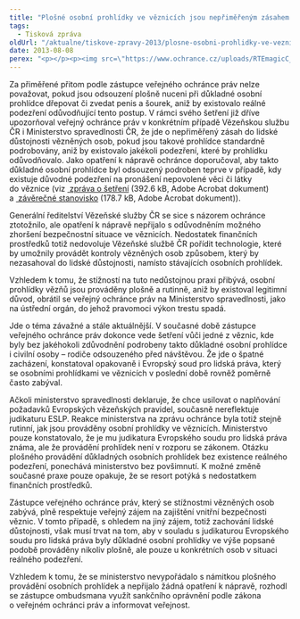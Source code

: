 ```yaml
---
title: "Plošné osobní prohlídky ve věznicích jsou nepřiměřeným zásahem do lidské důstojnosti"
tags:
  - Tisková zpráva
oldUrl: "/aktualne/tiskove-zpravy-2013/plosne-osobni-prohlidky-ve-veznicich-jsou-neprimerenym-zasahem-do-lidske-dustojnosti"
date: 2013-08-08
perex: "<p></p><p><img src=\"https://www.ochrance.cz/uploads/RTEmagicC_telo.jpg.jpg\" style=\"PADDING-RIGHT: 10px; FLOAT: left\" height=\"336\" width=\"234\" alt=\"\" />Osobní prohlídky obecně představují zásah do lidské důstojnosti vězněných osob. V prostředí výkonu trestu odnětí svobody je legitimní k ní přistoupit z důvodu zajištění vnitřní bezpečnosti (zabránění průniku nepovolených věcí do věznice), avšak pouze tehdy, pokud je prohlídka prováděna přiměřeně a  způsobem, který maximálně šetří lidskou důstojnost. </p>"
---
```


<!-- imported from the old website -->

<p>Za přiměřené přitom podle zástupce veřejného ochránce práv nelze považovat, pokud jsou odsouzení plošně nuceni při důkladné osobní prohlídce dřepovat či zvedat penis a šourek, aniž by existovalo reálné podezření odůvodňující tento postup. V rámci svého šetření již dříve upozorňoval veřejný ochránce práv v konkrétním případě Vězeňskou službu ČR i Ministerstvo spravedlnosti ČR, že jde o nepřiměřený zásah do lidské důstojnosti vězněných osob, pokud jsou takové prohlídce standardně podrobovány, aniž by existovalo jakékoli podezření, které by prohlídku odůvodňovalo. Jako opatření k nápravě ochránce doporučoval, aby takto důkladné osobní prohlídce byl odsouzený podroben teprve v případě, kdy existuje důvodné podezření na pronášení nepovolené věci či látky do věznice (viz <a title="Otevření do nového okna" href="/uploads-import/STANOVISKA/ochrana_osob_omezenych_na_svobode/645-2011-VOP-MS-Z18.pdf" target="_blank"> zpráva o šetření</a> (392.6 kB, Adobe Acrobat dokument) a <a title="Otevření do nového okna" href="/uploads-import/STANOVISKA/ochrana_osob_omezenych_na_svobode/645-2011-VOP-MS-ZSO.pdf" target="_blank"> závěrečné stanovisko</a> (178.7 kB, Adobe Acrobat dokument)).</p><p>Generální ředitelství Vězeňské služby ČR se sice s názorem ochránce ztotožnilo, ale opatření k nápravě nepřijalo s odůvodněním možného zhoršení bezpečnostní situace ve věznicích. Nedostatek finančních prostředků totiž nedovoluje Vězeňské službě ČR pořídit technologie, které by umožnily provádět kontroly vězněných osob způsobem, který by nezasahoval do lidské důstojnosti, namísto stávajících osobních prohlídek.</p><p>Vzhledem k tomu, že stížností na tuto nedůstojnou praxi přibývá, osobní prohlídky vězňů jsou prováděny plošně a rutinně, aniž by existoval legitimní důvod, obrátil se veřejný ochránce práv na Ministerstvo spravedlnosti, jako na ústřední orgán, do jehož pravomoci výkon trestu spadá. </p><p>Jde o téma závažné a stále aktuálnější. V současné době zástupce veřejného ochránce práv dokonce vede šetření vůči jedné z věznic, kde byly bez jakéhokoli zdůvodnění podrobeny takto důkladné osobní prohlídce i civilní osoby – rodiče odsouzeného před návštěvou. Že jde o špatné zacházení, konstatoval opakovaně i Evropský soud pro lidská práva, který se osobními prohlídkami ve věznicích v poslední době rovněž poměrně často zabýval.</p><p>Ačkoli ministerstvo spravedlnosti deklaruje, že chce usilovat o naplňování požadavků Evropských vězeňských pravidel, současně nereflektuje judikaturu ESLP. Reakce ministerstva na zprávu ochránce byla totiž stejně rutinní, jak jsou prováděny osobní prohlídky ve věznicích. Ministerstvo pouze konstatovalo, že je mu judikatura Evropského soudu pro lidská práva známa, ale že provádění prohlídek není v rozporu se zákonem. Otázku plošného provádění důkladných osobních prohlídek bez existence reálného podezření, ponechává ministerstvo bez povšimnutí. K možné změně současné praxe pouze opakuje, že se resort potýká s nedostatkem finančních prostředků.</p><p>Zástupce veřejného ochránce práv, který se stížnostmi vězněných osob zabývá, plně respektuje veřejný zájem na zajištění vnitřní bezpečnosti věznic. V tomto případě, s ohledem na jiný zájem, totiž zachování lidské důstojnosti, však musí trvat na tom, aby v souladu s judikaturou Evropského soudu pro lidská práva byly důkladné osobní prohlídky ve výše popsané podobě prováděny nikoliv plošně, ale pouze u konkrétních osob v situaci reálného podezření.</p><p>Vzhledem k tomu, že se ministerstvo nevypořádalo s námitkou plošného provádění osobních prohlídek a nepřijalo žádná opatření k nápravě, rozhodl se zástupce ombudsmana využít sankčního oprávnění podle zákona o veřejném ochránci práv a informovat veřejnost.</p>
